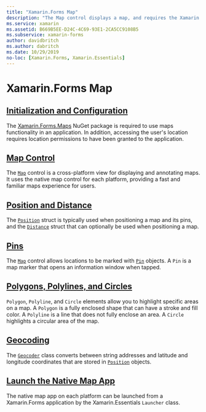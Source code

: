 ```yaml
---
title: "Xamarin.Forms Map"
description: "The Map control displays a map, and requires the Xamarin.Forms.Maps NuGet package."
ms.service: xamarin
ms.assetid: B669B5EE-D24C-4C69-93E1-2CA5CC9108B5
ms.subservice: xamarin-forms
author: davidbritch
ms.author: dabritch
ms.date: 10/29/2019
no-loc: [Xamarin.Forms, Xamarin.Essentials]
---
```


# Xamarin.Forms Map

## [Initialization and Configuration](setup.md)

The [Xamarin.Forms.Maps](https://www.nuget.org/packages/Xamarin.Forms.Maps/) NuGet package is required to use maps functionality in an application. In addition, accessing the user's location requires location permissions to have been granted to the application.

## [Map Control](map.md)

The [`Map`](xref:Xamarin.Forms.Maps.Map) control is a cross-platform view for displaying and annotating maps. It uses the native map control for each platform, providing a fast and familiar maps experience for users.

## [Position and Distance](position-distance.md)

The [`Position`](xref:Xamarin.Forms.Maps.Position) struct is typically used when positioning a map and its pins, and the [`Distance`](xref:Xamarin.Forms.Maps.Distance) struct that can optionally be used when positioning a map.

## [Pins](pins.md)

The [`Map`](xref:Xamarin.Forms.Maps.Map) control allows locations to be marked with [`Pin`](xref:Xamarin.Forms.Maps.Pin) objects. A `Pin` is a map marker that opens an information window when tapped.

## [Polygons, Polylines, and Circles](polygons.md)

`Polygon`, `Polyline`, and `Circle` elements allow you to highlight specific areas on a map. A `Polygon` is a fully enclosed shape that can have a stroke and fill color. A `Polyline` is a line that does not fully enclose an area. A `Circle` highlights a circular area of the map.

## [Geocoding](geocoder.md)

The [`Geocoder`](xref:Xamarin.Forms.Maps.Geocoder) class converts between string addresses and latitude and longitude coordinates that are stored in [`Position`](xref:Xamarin.Forms.Maps.Position) objects.

## [Launch the Native Map App](native-map-app.md)

The native map app on each platform can be launched from a Xamarin.Forms application by the Xamarin.Essentials `Launcher` class.
